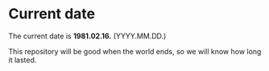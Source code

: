 # Current date

The current date is **1981.02.16.** (YYYY.MM.DD.)

This repository will be good when the world ends, so we will know how long it lasted.